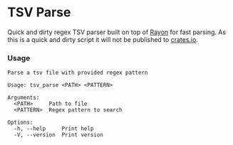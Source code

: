 # TSV Parse

Quick and dirty regex TSV parser built on top of [Rayon](https://github.com/rayon-rs/rayon) for fast parsing. As this is a quick and dirty script it will not be published to [crates.io](https://crates.io/).

### Usage

```
Parse a tsv file with provided regex pattern

Usage: tsv_parse <PATH> <PATTERN>

Arguments:
  <PATH>     Path to file
  <PATTERN>  Regex pattern to search

Options:
  -h, --help     Print help
  -V, --version  Print version
```

